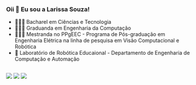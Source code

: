 ### Oii 👋 Eu sou a Larissa Souza!
- 👩🏻‍🎓 Bacharel em Ciências e Tecnologia
- 👩🏻‍🎓 Graduanda em Engenharia da Computação
- 👩🏻‍🎓 Mestranda no PPgEEC - Programa de Pós-graduação em Engenharia Elétrica na linha de pesquisa em Visão Computacional e Robótica
- 🏫 Laboratório de Robótica Educaional - Departamento de Engenharia de Computação e Automação

##

  <div>
    <a href="mailto:larissa.souza.119@ufrn.edu.br" ><img src="https://img.shields.io/badge/Gmail-D14836?style=for-the-badge&logo=gmail&logoColor=white" target="_blank"    ></a>
    <a href="https://www.linkedin.com/in/larissa-souza-cet/" target="_blank"><img src="https://img.shields.io/badge/LinkedIn-0077B5?style=for-the-badge&logo=linkedin&logoColor=white" target="_blank"></a>
     <a href="http://lattes.cnpq.br/4642048470327539" target="_blank"><img src="https://img.shields.io/badge/Lattes-006633?style=for-the-badge&logo=googlescholar&logoColor=white" target="_blank"></a>
  </div>
  </div>
 
